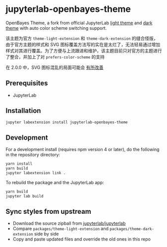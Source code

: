 # jupyterlab-openbayes-theme

OpenBayes Theme, a fork from official JupyterLab  [light theme](https://github.com/jupyterlab/jupyterlab/tree/master/packages/theme-light-extension) and [dark theme](https://github.com/jupyterlab/jupyterlab/tree/master/packages/theme-dark-extension) with auto color scheme switching support.

该主题为官方 `theme-light-extension` 和 `theme-dark-extension` 的缝合怪版，由于官方主题的样式和 SVG 图标覆盖方法写的实在是太烂了，无法轻易通过增加样式对其进行覆盖。为了方便与上流跟进和维护，该主题目前只对官方的主题进行了整合，并加上了对 `prefers-color-scheme` 的支持

在 2.0.0 中，SVG 图标混乱的局面可能会 [有所改善](https://github.com/jupyterlab/jupyterlab/commit/55043911dc4e9b84acb45426cb56777052c836ef)

## Prerequisites

* JupyterLab

## Installation

```bash
jupyter labextension install jupyterlab-openbayes-theme
```

## Development

For a development install (requires npm version 4 or later), do the following in the repository directory:

```bash
yarn install
yarn build
jupyter labextension link .
```

To rebuild the package and the JupyterLab app:

```bash
yarn build
jupyter lab build
```

## Sync styles from upstream

- Download the source zipball from [jupyterlab/jupyterlab](https://github.com/jupyterlab/jupyterlab)
- Compare `packages/theme-light-extension` and `packages/theme-dark-extension` side by side
- Copy and paste updated files and override the old ones in this repo
